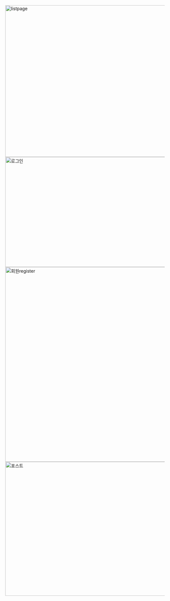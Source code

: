 <img width="837" height="480" alt="listpage" src="https://github.com/user-attachments/assets/42383093-1b9f-4c86-a269-49a05bf3e3c4" />
<img width="708" height="348" alt="로그인" src="https://github.com/user-attachments/assets/45ae419b-3e2a-44e9-b1fd-fbfb0369fc1e" />
<img width="1206" height="616" alt="회원register" src="https://github.com/user-attachments/assets/4889d4f7-ef67-4bd6-a040-cf836195717c" />
<img width="658" height="424" alt="포스트" src="https://github.com/user-attachments/assets/eb46c4e7-981c-4fa9-8b47-410f9055f775" />
